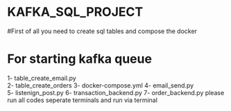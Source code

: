 # KAFKA_SQL_PROJECT

#First of all you need to create sql tables and compose the docker  
# For starting kafka queue 
1- table_create_email.py  
2- table_create_orders
3- docker-compose.yml
4- email_send.py  
5- listenign_post.py
6- transaction_backend.py
7- order_backend.py
please run all codes seperate terminals and run via terminal
